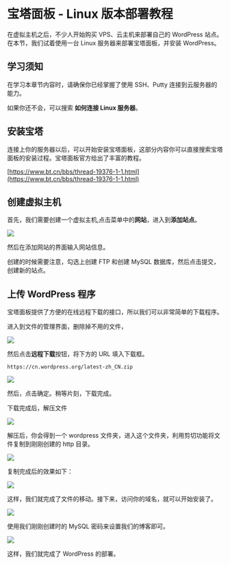 # 宝塔面板 - Linux 版本部署教程

在虚拟主机之后，不少人开始购买 VPS、云主机来部署自己的 WordPress 站点。在本节，我们试着使用一台 Linux 服务器来部署宝塔面板，并安装 WordPress。

## 学习须知

在学习本章节内容时，请确保你已经掌握了使用 SSH、Putty 连接到云服务器的能力。

如果你还不会，可以搜索 **如何连接 Linux 服务器**。

## 安装宝塔

连接上你的服务器以后，可以开始安装宝塔面板，这部分内容你可以直接搜索宝塔面板的安装过程。宝塔面板官方给出了丰富的教程。

[https://www.bt.cn/bbs/thread-19376-1-1.html](https://www.bt.cn/bbs/thread-19376-1-1.html)

## 创建虚拟主机

首先，我们需要创建一个虚拟主机,点击菜单中的**网站**，进入到**添加站点**。



![](https://postimg.aliavv.com/201810/j4bf4.jpg)

然后在添加网站的界面输入网站信息。

创建的时候需要注意，勾选上创建 FTP 和创建 MySQL 数据库，然后点击提交，创建新的站点。



## 上传 WordPress 程序

宝塔面板提供了方便的在线远程下载的接口，所以我们可以非常简单的下载程序。

进入到文件的管理界面，删除掉不用的文件，

![](https://postimg.aliavv.com/201810/bt7nz.jpg)

然后点击**远程下载**按钮，将下方的 URL 填入下载框。

```
https://cn.wordpress.org/latest-zh_CN.zip
```

![](https://postimg.aliavv.com/201810/a5ybm.jpg)

然后，点击确定。稍等片刻，下载完成。

下载完成后，解压文件

![](https://postimg.aliavv.com/201810/mq8qv.jpg)

解压后，你会得到一个 wordpress 文件夹，进入这个文件夹，利用剪切功能将文件复制到刚刚创建的 http 目录。

![](https://postimg.aliavv.com/201810/wnluc.jpg)

复制完成后的效果如下：

![](https://postimg.aliavv.com/201810/fxtzc.jpg)

这样，我们就完成了文件的移动。接下来，访问你的域名，就可以开始安装了。

![](https://postimg.aliavv.com/201810/vnmry.jpg)

使用我们刚刚创建时的 MySQL 密码来设置我们的博客即可。

![](https://postimg.aliavv.com/201810/yc2ri.jpg)

这样，我们就完成了 WordPress 的部署。